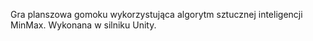 Gra planszowa gomoku wykorzystująca algorytm sztucznej inteligencji MinMax. Wykonana w silniku Unity.
